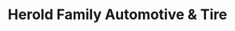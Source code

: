 ---
title: "Herold Family Automotive & Tire"
url: /parma/herold-family-automotive-and-tire/
shop: car repair
---